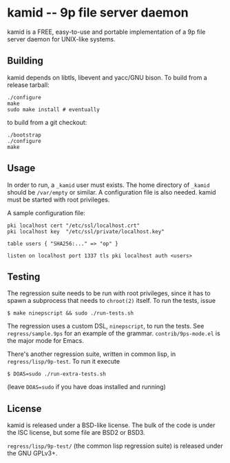# kamid -- 9p file server daemon

kamid is a FREE, easy-to-use and portable implementation of a 9p file
server daemon for UNIX-like systems.


## Building

kamid depends on libtls, libevent and yacc/GNU bison.  To build from a
release tarball:

	./configure
	make
	sudo make install # eventually

to build from a git checkout:

	./bootstrap
	./configure
	make


## Usage

In order to run, a `_kamid` user must exists.  The home directory of
`_kamid` should be `/var/empty` or similar.  A configuration file is
also needed.  kamid must be started with root privileges.

A sample configuration file:

```
pki localhost cert "/etc/ssl/localhost.crt"
pki localhost key  "/etc/ssl/private/localhost.key"

table users { "SHA256:..." => "op" }

listen on localhost port 1337 tls pki localhost auth <users>
```


## Testing

The regression suite needs to be run with root privileges, since it
has to spawn a subprocess that needs to `chroot(2)` itself.  To run
the tests, issue

	$ make ninepscript && sudo ./run-tests.sh

The regression uses a custom DSL, `ninepscript`, to run the tests.
See `regress/sample.9ps` for an example of the grammar.
`contrib/9ps-mode.el` is the major mode for Emacs.

There's another regression suite, written in common lisp, in
`regress/lisp/9p-test`.  To run it execute

	$ DOAS=sudo ./run-extra-tests.sh

(leave `DOAS=sudo` if you have doas installed and running)


## License

kamid is released under a BSD-like license.  The bulk of the code is
under the ISC license, but some file are BSD2 or BSD3.

`regress/lisp/9p-test/` (the common lisp regression suite) is released
under the GNU GPLv3+.
